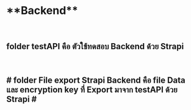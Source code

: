 <h1>**Backend**</h1><br>
<h2>folder testAPI คือ ตัวใช้ทดสอบ Backend ด้วย Strapi</h2> <br>
<h2># folder File export Strapi Backend คือ file Data และ encryption key ที่ Export มาจาก testAPI ด้วย Strapi #</h2>
